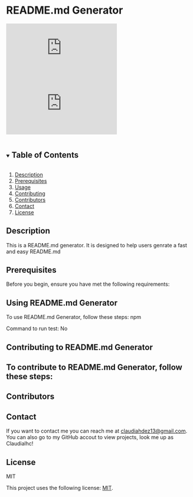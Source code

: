 # README.md Generator

![GitHub repo size](https://img.shields.io/github/repo-size/scottydocs/README-template.md)
![GitHub contributors](https://img.shields.io/github/contributors/scottydocs/README-template.md)

<!-- TABLE OF CONTENTS -->
<details open="open">
  <summary><h2 style="display: inline-block">Table of Contents</h2></summary>
  <ol>
    <li>
      <a href="#description">Description</a>
    </li>
    <li>
      <a href="#prerequisites">Prerequisites</a>
    </li>
    <li><a href="#using">Usage</a></li>
    <li><a href="#contributing">Contributing</a></li>
    <li><a href="#contributors">Contributors</a></li>
    <li><a href="#contact">Contact</a></li>
    <li><a href="#license">License</a></li>
  </ol>
</details>

## Description
This is a README.md generator. It is designed to help users genrate a fast and easy README.md
## Prerequisites

Before you begin, ensure you have met the following requirements:

## Using README.md Generator

To use README.md Generator, follow these steps: npm
 
Command to run test: No

## Contributing to README.md Generator

To contribute to README.md Generator, follow these steps: 
-

## Contributors

## Contact

If you want to contact me you can reach me at claudiahdez13@gmail.com.
You can also go to my GitHub accout to view projects, look me up as Claudialhc!

## License
MIT

This project uses the following license: [MIT](https//license.com).
